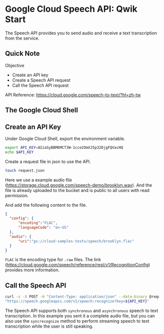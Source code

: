 # Google Cloud Speech API: Qwik Start



The Speech API provides you to send audio and receive a text transcription from the service.



## Quick Note

Objective

-   Create an API key
-   Create a Speech API request
-   Call the Speech API request

API Reference: <https://cloud.google.com/speech-to-text/?hl=zh-tw>





## The Google Cloud Shell





## Create an API Key

Under Google Cloud Shell, export the environment variable.

```sh
export API_KEY=AIzaSyBBM6MCT3W-1cce2OmXJ5p32DjgFQVacHQ
echo $API_KEY
```

Create a request file in json to use the API.

```sh
touch request.json
```

Here we use a example audio file (https://storage.cloud.google.com/speech-demo/brooklyn.wav). And the file is already uploaded to the bucket and is public to all users with read permission.

And add the following content to the file.

```json
{
  "config": {
      "encoding":"FLAC",
      "languageCode": "en-US"
  },
  "audio": {
      "uri":"gs://cloud-samples-tests/speech/brooklyn.flac"
  }
}
```

`FLAC` is the encoding type for `.raw` files. The link (<https://cloud.google.com/speech/reference/rest/v1/RecognitionConfig>) provides more information.



## Call the Speech API

```sh
curl -s -X POST -H "Content-Type: application/json" --data-binary @request.json \
"https://speech.googleapis.com/v1/speech:recognize?key=${API_KEY}"
```

The Speech API supports both `synchronous` and `asynchronous` speech to text transcription. In this example you sent it a complete audio file, but you can also use the `syncrecognize` method to perform streaming speech to text transcription while the user is still speaking.